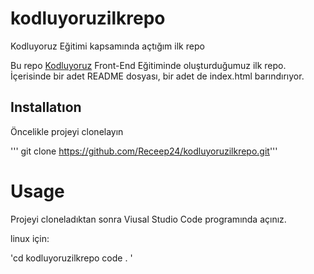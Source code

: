 # kodluyoruzilkrepo
Kodluyoruz Eğitimi kapsamında açtığım ilk repo

Bu repo [Kodluyoruz](https://www.kodluyoruz.org) Front-End Eğitiminde oluşturduğumuz ilk repo. İçerisinde bir adet README dosyası, bir adet de index.html barındırıyor.


## Installatıon 
Öncelikle projeyi clonelayın

''' git clone https://github.com/Receep24/kodluyoruzilkrepo.git'''

# Usage
Projeyi cloneladıktan sonra Viusal Studio Code programında açınız.

linux için:

'cd kodluyoruzilkrepo
code . 
'

